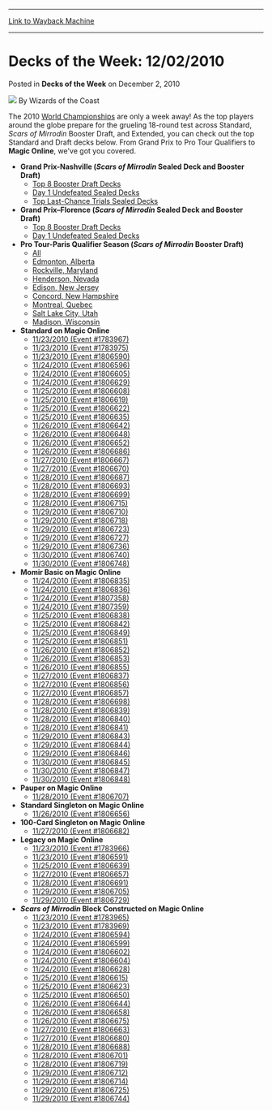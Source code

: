 
---
[Link to Wayback Machine](https://web.archive.org/web/20220125171649/https://magic.wizards.com/en/articles/archive/decks-week-12022010-2010-12-02)

[_metadata_:author]:- "Wizards of the Coast"
[_metadata_:description]:- "The 2010 World Championships are only a week away! As the top players around the globe prepare for the grueling 18-round test across Standard, Scars of Mirrodin Booster Draft, and Extended, you can check out the top Standard and Draft decks below. From Grand Prix to Pro Tour Qualifiers to Magic Online, we've got you covered."
[_metadata_:generator]:- "Drupal 7 (http://drupal.org)"
[_metadata_:node]:- "601661"
[_metadata_:publish_date]:- "2010-12-02"
[_metadata_:source]:- "div-main-content"
[_metadata_:title]:- "Decks of the Week: 12/02/2010"
[_metadata_:wayback_capture_timestamp]:- "2022-01-25 17:16:49"
[_metadata_:wayback_raw_url]:- "https://web.archive.org/web/20220125171649id_/https://magic.wizards.com/en/articles/archive/decks-week-12022010-2010-12-02"
[_metadata_:wayback_url]:- "https://magic.wizards.com/en/articles/archive/decks-week-12022010-2010-12-02"
---


Decks of the Week: 12/02/2010
=============================



 Posted in **Decks of the Week**
 on December 2, 2010 






![](https://media.magic.wizards.com/styles/auth_small/public/images/person/wizards_author.jpg)
By Wizards of the Coast












The 2010 [World Championships](http://archive.wizards.com/Magic/TCG/Events.aspx?x=events/magic/worlds) are only a week away! As the top players around the globe prepare for the grueling 18-round test across Standard, *Scars of Mirrodin* Booster Draft, and Extended, you can check out the top Standard and Draft decks below. From Grand Prix to Pro Tour Qualifiers to **Magic Online**, we've got you covered.


* **Grand Prix-Nashville (*Scars of Mirrodin* Sealed Deck and Booster Draft)**
	+ [Top 8 Booster Draft Decks](/en/events/coverage/xmas-comes-early-gerry-t)
	+ [Day 1 Undefeated Sealed Decks](/en/articles/archive/event-coverage/grand-prix-nashville-day-1-undefeated-decklists-2010-11-20)
	+ [Top Last-Chance Trials Sealed Decks](/en/articles/archive/event-coverage/grand-prix-nashville-day-1-complete-coverage-2010-11-20)
* **Grand Prix–Florence (*Scars of Mirrodin* Sealed Deck and Booster Draft)**
	+ [Top 8 Booster Draft Decks](/en/events/coverage/pierluigi-poisons-them-all)
	+ [Day 1 Undefeated Sealed Decks](/en/articles/archive/event-coverage/grand-prix-florence-day-2-coverage-2010-11-27)
* **Pro Tour-Paris Qualifier Season (*Scars of Mirrodin* Booster Draft)**
	+ [All](/en/events/coverage/pro-tour%E2%80%93paris-qualifier-season-top-8-booster-draft-deck-lists)
	+ [Edmonton, Alberta](/en/articles/archive/event-coverage/pro-tour%E2%80%93paris-qualifier-season-top-8-booster-draft-deck-lists-20-37)
	+ [Rockville, Maryland](/en/articles/archive/event-coverage/pro-tour%E2%80%93paris-qualifier-season-top-8-booster-draft-deck-lists-20-32)
	+ [Henderson, Nevada](/en/articles/archive/event-coverage/pro-tour%E2%80%93paris-qualifier-season-top-8-booster-draft-deck-lists-20-38)
	+ [Edison, New Jersey](/en/articles/archive/event-coverage/pro-tour%E2%80%93paris-qualifier-season-top-8-booster-draft-deck-lists-20-36)
	+ [Concord, New Hampshire](/en/articles/archive/event-coverage/pro-tour%E2%80%93paris-qualifier-season-top-8-booster-draft-deck-lists-20-28)
	+ [Montreal, Quebec](/en/articles/archive/event-coverage/pro-tour%E2%80%93paris-qualifier-season-top-8-booster-draft-deck-lists-20-34)
	+ [Salt Lake City, Utah](/en/articles/archive/event-coverage/pro-tour%E2%80%93paris-qualifier-season-top-8-booster-draft-deck-lists-20-35)
	+ [Madison, Wisconsin](/en/articles/archive/event-coverage/pro-tour%E2%80%93paris-qualifier-season-top-8-booster-draft-deck-lists-20-39)
* **Standard on Magic Online**
	+ [11/23/2010 (Event #1783967)](http://archive.wizards.com/Magic/Digital/MagicOnlineTourn.aspx?x=mtg/digital/magiconline/tourn/1783967)
	+ [11/23/2010 (Event #1783975)](http://archive.wizards.com/Magic/Digital/MagicOnlineTourn.aspx?x=mtg/digital/magiconline/tourn/1783975)
	+ [11/23/2010 (Event #1806590)](http://archive.wizards.com/Magic/Digital/MagicOnlineTourn.aspx?x=mtg/digital/magiconline/tourn/1806590)
	+ [11/24/2010 (Event #1806596)](http://archive.wizards.com/Magic/Digital/MagicOnlineTourn.aspx?x=mtg/digital/magiconline/tourn/1806596)
	+ [11/24/2010 (Event #1806605)](http://archive.wizards.com/Magic/Digital/MagicOnlineTourn.aspx?x=mtg/digital/magiconline/tourn/1806605)
	+ [11/24/2010 (Event #1806629)](http://archive.wizards.com/Magic/Digital/MagicOnlineTourn.aspx?x=mtg/digital/magiconline/tourn/1806629)
	+ [11/25/2010 (Event #1806608)](http://archive.wizards.com/Magic/Digital/MagicOnlineTourn.aspx?x=mtg/digital/magiconline/tourn/1806608)
	+ [11/25/2010 (Event #1806619)](http://archive.wizards.com/Magic/Digital/MagicOnlineTourn.aspx?x=mtg/digital/magiconline/tourn/1806619)
	+ [11/25/2010 (Event #1806622)](http://archive.wizards.com/Magic/Digital/MagicOnlineTourn.aspx?x=mtg/digital/magiconline/tourn/1806622)
	+ [11/25/2010 (Event #1806635)](http://archive.wizards.com/Magic/Digital/MagicOnlineTourn.aspx?x=mtg/digital/magiconline/tourn/1806635)
	+ [11/26/2010 (Event #1806642)](http://archive.wizards.com/Magic/Digital/MagicOnlineTourn.aspx?x=mtg/digital/magiconline/tourn/1806642)
	+ [11/26/2010 (Event #1806648)](http://archive.wizards.com/Magic/Digital/MagicOnlineTourn.aspx?x=mtg/digital/magiconline/tourn/1806648)
	+ [11/26/2010 (Event #1806652)](http://archive.wizards.com/Magic/Digital/MagicOnlineTourn.aspx?x=mtg/digital/magiconline/tourn/1806652)
	+ [11/26/2010 (Event #1806686)](http://archive.wizards.com/Magic/Digital/MagicOnlineTourn.aspx?x=mtg/digital/magiconline/tourn/1806686)
	+ [11/27/2010 (Event #1806667)](http://archive.wizards.com/Magic/Digital/MagicOnlineTourn.aspx?x=mtg/digital/magiconline/tourn/1806667)
	+ [11/27/2010 (Event #1806670)](http://archive.wizards.com/Magic/Digital/MagicOnlineTourn.aspx?x=mtg/digital/magiconline/tourn/1806670)
	+ [11/28/2010 (Event #1806687)](http://archive.wizards.com/Magic/Digital/MagicOnlineTourn.aspx?x=mtg/digital/magiconline/tourn/1806687)
	+ [11/28/2010 (Event #1806693)](http://archive.wizards.com/Magic/Digital/MagicOnlineTourn.aspx?x=mtg/digital/magiconline/tourn/1806693)
	+ [11/28/2010 (Event #1806699)](http://archive.wizards.com/Magic/Digital/MagicOnlineTourn.aspx?x=mtg/digital/magiconline/tourn/1806699)
	+ [11/28/2010 (Event #1806715)](http://archive.wizards.com/Magic/Digital/MagicOnlineTourn.aspx?x=mtg/digital/magiconline/tourn/1806715)
	+ [11/29/2010 (Event #1806710)](http://archive.wizards.com/Magic/Digital/MagicOnlineTourn.aspx?x=mtg/digital/magiconline/tourn/1806710)
	+ [11/29/2010 (Event #1806718)](http://archive.wizards.com/Magic/Digital/MagicOnlineTourn.aspx?x=mtg/digital/magiconline/tourn/1806718)
	+ [11/29/2010 (Event #1806723)](http://archive.wizards.com/Magic/Digital/MagicOnlineTourn.aspx?x=mtg/digital/magiconline/tourn/1806723)
	+ [11/29/2010 (Event #1806727)](http://archive.wizards.com/Magic/Digital/MagicOnlineTourn.aspx?x=mtg/digital/magiconline/tourn/1806727)
	+ [11/29/2010 (Event #1806736)](http://archive.wizards.com/Magic/Digital/MagicOnlineTourn.aspx?x=mtg/digital/magiconline/tourn/1806736)
	+ [11/30/2010 (Event #1806740)](http://archive.wizards.com/Magic/Digital/MagicOnlineTourn.aspx?x=mtg/digital/magiconline/tourn/1806740)
	+ [11/30/2010 (Event #1806748)](http://archive.wizards.com/Magic/Digital/MagicOnlineTourn.aspx?x=mtg/digital/magiconline/tourn/1806748)
* **Momir Basic on Magic Online**
	+ [11/24/2010 (Event #1806835)](http://archive.wizards.com/Magic/Digital/MagicOnlineTourn.aspx?x=mtg/digital/magiconline/tourn/1806835)
	+ [11/24/2010 (Event #1806836)](http://archive.wizards.com/Magic/Digital/MagicOnlineTourn.aspx?x=mtg/digital/magiconline/tourn/1806836)
	+ [11/24/2010 (Event #1807358)](http://archive.wizards.com/Magic/Digital/MagicOnlineTourn.aspx?x=mtg/digital/magiconline/tourn/1807358)
	+ [11/24/2010 (Event #1807359)](http://archive.wizards.com/Magic/Digital/MagicOnlineTourn.aspx?x=mtg/digital/magiconline/tourn/1807359)
	+ [11/25/2010 (Event #1806838)](http://archive.wizards.com/Magic/Digital/MagicOnlineTourn.aspx?x=mtg/digital/magiconline/tourn/1806838)
	+ [11/25/2010 (Event #1806842)](http://archive.wizards.com/Magic/Digital/MagicOnlineTourn.aspx?x=mtg/digital/magiconline/tourn/1806842)
	+ [11/25/2010 (Event #1806849)](http://archive.wizards.com/Magic/Digital/MagicOnlineTourn.aspx?x=mtg/digital/magiconline/tourn/1806849)
	+ [11/25/2010 (Event #1806851)](http://archive.wizards.com/Magic/Digital/MagicOnlineTourn.aspx?x=mtg/digital/magiconline/tourn/1806851)
	+ [11/26/2010 (Event #1806852)](http://archive.wizards.com/Magic/Digital/MagicOnlineTourn.aspx?x=mtg/digital/magiconline/tourn/1806852)
	+ [11/26/2010 (Event #1806853)](http://archive.wizards.com/Magic/Digital/MagicOnlineTourn.aspx?x=mtg/digital/magiconline/tourn/1806853)
	+ [11/26/2010 (Event #1806855)](http://archive.wizards.com/Magic/Digital/MagicOnlineTourn.aspx?x=mtg/digital/magiconline/tourn/1806855)
	+ [11/27/2010 (Event #1806837)](http://archive.wizards.com/Magic/Digital/MagicOnlineTourn.aspx?x=mtg/digital/magiconline/tourn/1806837)
	+ [11/27/2010 (Event #1806856)](http://archive.wizards.com/Magic/Digital/MagicOnlineTourn.aspx?x=mtg/digital/magiconline/tourn/1806856)
	+ [11/27/2010 (Event #1806857)](http://archive.wizards.com/Magic/Digital/MagicOnlineTourn.aspx?x=mtg/digital/magiconline/tourn/1806857)
	+ [11/28/2010 (Event #1806698)](http://archive.wizards.com/Magic/Digital/MagicOnlineTourn.aspx?x=mtg/digital/magiconline/tourn/1806698)
	+ [11/28/2010 (Event #1806839)](http://archive.wizards.com/Magic/Digital/MagicOnlineTourn.aspx?x=mtg/digital/magiconline/tourn/1806839)
	+ [11/28/2010 (Event #1806840)](http://archive.wizards.com/Magic/Digital/MagicOnlineTourn.aspx?x=mtg/digital/magiconline/tourn/1806840)
	+ [11/28/2010 (Event #1806841)](http://archive.wizards.com/Magic/Digital/MagicOnlineTourn.aspx?x=mtg/digital/magiconline/tourn/1806841)
	+ [11/29/2010 (Event #1806843)](http://archive.wizards.com/Magic/Digital/MagicOnlineTourn.aspx?x=mtg/digital/magiconline/tourn/1806843)
	+ [11/29/2010 (Event #1806844)](http://archive.wizards.com/Magic/Digital/MagicOnlineTourn.aspx?x=mtg/digital/magiconline/tourn/1806844)
	+ [11/29/2010 (Event #1806846)](http://archive.wizards.com/Magic/Digital/MagicOnlineTourn.aspx?x=mtg/digital/magiconline/tourn/1806846)
	+ [11/30/2010 (Event #1806845)](http://archive.wizards.com/Magic/Digital/MagicOnlineTourn.aspx?x=mtg/digital/magiconline/tourn/1806845)
	+ [11/30/2010 (Event #1806847)](http://archive.wizards.com/Magic/Digital/MagicOnlineTourn.aspx?x=mtg/digital/magiconline/tourn/1806847)
	+ [11/30/2010 (Event #1806848)](http://archive.wizards.com/Magic/Digital/MagicOnlineTourn.aspx?x=mtg/digital/magiconline/tourn/1806848)
* **Pauper on Magic Online**
	+ [11/28/2010 (Event #1806707)](http://archive.wizards.com/Magic/Digital/MagicOnlineTourn.aspx?x=mtg/digital/magiconline/tourn/1806707)
* **Standard Singleton on Magic Online**
	+ [11/26/2010 (Event #1806656)](http://archive.wizards.com/Magic/Digital/MagicOnlineTourn.aspx?x=mtg/digital/magiconline/tourn/1806656)
* **100-Card Singleton on Magic Online**
	+ [11/27/2010 (Event #1806682)](http://archive.wizards.com/Magic/Digital/MagicOnlineTourn.aspx?x=mtg/digital/magiconline/tourn/1806682)
* **Legacy on Magic Online**
	+ [11/23/2010 (Event #1783966)](http://archive.wizards.com/Magic/Digital/MagicOnlineTourn.aspx?x=mtg/digital/magiconline/tourn/1783966)
	+ [11/23/2010 (Event #1806591)](http://archive.wizards.com/Magic/Digital/MagicOnlineTourn.aspx?x=mtg/digital/magiconline/tourn/1806591)
	+ [11/25/2010 (Event #1806639)](http://archive.wizards.com/Magic/Digital/MagicOnlineTourn.aspx?x=mtg/digital/magiconline/tourn/1806639)
	+ [11/27/2010 (Event #1806657)](http://archive.wizards.com/Magic/Digital/MagicOnlineTourn.aspx?x=mtg/digital/magiconline/tourn/1806657)
	+ [11/28/2010 (Event #1806691)](http://archive.wizards.com/Magic/Digital/MagicOnlineTourn.aspx?x=mtg/digital/magiconline/tourn/1806691)
	+ [11/29/2010 (Event #1806705)](http://archive.wizards.com/Magic/Digital/MagicOnlineTourn.aspx?x=mtg/digital/magiconline/tourn/1806705)
	+ [11/29/2010 (Event #1806729)](http://archive.wizards.com/Magic/Digital/MagicOnlineTourn.aspx?x=mtg/digital/magiconline/tourn/1806729)
* ***Scars of Mirrodin* Block Constructed on Magic Online**
	+ [11/23/2010 (Event #1783965)](http://archive.wizards.com/Magic/Digital/MagicOnlineTourn.aspx?x=mtg/digital/magiconline/tourn/1783965)
	+ [11/23/2010 (Event #1783969)](http://archive.wizards.com/Magic/Digital/MagicOnlineTourn.aspx?x=mtg/digital/magiconline/tourn/1783969)
	+ [11/24/2010 (Event #1806594)](http://archive.wizards.com/Magic/Digital/MagicOnlineTourn.aspx?x=mtg/digital/magiconline/tourn/1806594)
	+ [11/24/2010 (Event #1806599)](http://archive.wizards.com/Magic/Digital/MagicOnlineTourn.aspx?x=mtg/digital/magiconline/tourn/1806599)
	+ [11/24/2010 (Event #1806602)](http://archive.wizards.com/Magic/Digital/MagicOnlineTourn.aspx?x=mtg/digital/magiconline/tourn/1806602)
	+ [11/24/2010 (Event #1806604)](http://archive.wizards.com/Magic/Digital/MagicOnlineTourn.aspx?x=mtg/digital/magiconline/tourn/1806604)
	+ [11/24/2010 (Event #1806628)](http://archive.wizards.com/Magic/Digital/MagicOnlineTourn.aspx?x=mtg/digital/magiconline/tourn/1806628)
	+ [11/25/2010 (Event #1806615)](http://archive.wizards.com/Magic/Digital/MagicOnlineTourn.aspx?x=mtg/digital/magiconline/tourn/1806615)
	+ [11/25/2010 (Event #1806623)](http://archive.wizards.com/Magic/Digital/MagicOnlineTourn.aspx?x=mtg/digital/magiconline/tourn/1806623)
	+ [11/25/2010 (Event #1806650)](http://archive.wizards.com/Magic/Digital/MagicOnlineTourn.aspx?x=mtg/digital/magiconline/tourn/1806650)
	+ [11/26/2010 (Event #1806644)](http://archive.wizards.com/Magic/Digital/MagicOnlineTourn.aspx?x=mtg/digital/magiconline/tourn/1806644)
	+ [11/26/2010 (Event #1806658)](http://archive.wizards.com/Magic/Digital/MagicOnlineTourn.aspx?x=mtg/digital/magiconline/tourn/1806658)
	+ [11/26/2010 (Event #1806675)](http://archive.wizards.com/Magic/Digital/MagicOnlineTourn.aspx?x=mtg/digital/magiconline/tourn/1806675)
	+ [11/27/2010 (Event #1806663)](http://archive.wizards.com/Magic/Digital/MagicOnlineTourn.aspx?x=mtg/digital/magiconline/tourn/1806663)
	+ [11/27/2010 (Event #1806680)](http://archive.wizards.com/Magic/Digital/MagicOnlineTourn.aspx?x=mtg/digital/magiconline/tourn/1806680)
	+ [11/28/2010 (Event #1806688)](http://archive.wizards.com/Magic/Digital/MagicOnlineTourn.aspx?x=mtg/digital/magiconline/tourn/1806688)
	+ [11/28/2010 (Event #1806701)](http://archive.wizards.com/Magic/Digital/MagicOnlineTourn.aspx?x=mtg/digital/magiconline/tourn/1806701)
	+ [11/28/2010 (Event #1806719)](http://archive.wizards.com/Magic/Digital/MagicOnlineTourn.aspx?x=mtg/digital/magiconline/tourn/1806719)
	+ [11/29/2010 (Event #1806712)](http://archive.wizards.com/Magic/Digital/MagicOnlineTourn.aspx?x=mtg/digital/magiconline/tourn/1806712)
	+ [11/29/2010 (Event #1806714)](http://archive.wizards.com/Magic/Digital/MagicOnlineTourn.aspx?x=mtg/digital/magiconline/tourn/1806714)
	+ [11/29/2010 (Event #1806725)](http://archive.wizards.com/Magic/Digital/MagicOnlineTourn.aspx?x=mtg/digital/magiconline/tourn/1806725)
	+ [11/29/2010 (Event #1806744)](http://archive.wizards.com/Magic/Digital/MagicOnlineTourn.aspx?x=mtg/digital/magiconline/tourn/1806744)






